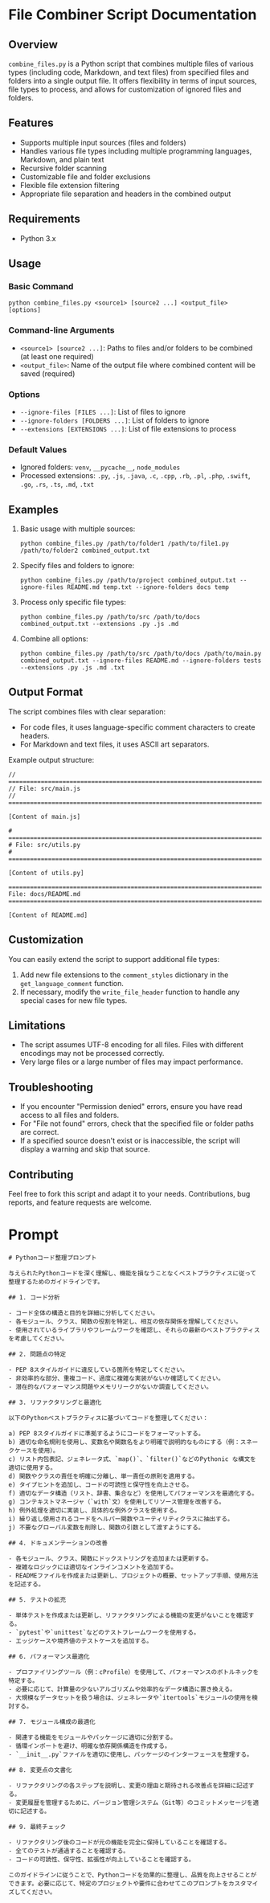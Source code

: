 # File Combiner Script Documentation

## Overview

`combine_files.py` is a Python script that combines multiple files of various types (including code, Markdown, and text files) from specified files and folders into a single output file. It offers flexibility in terms of input sources, file types to process, and allows for customization of ignored files and folders.

## Features

- Supports multiple input sources (files and folders)
- Handles various file types including multiple programming languages, Markdown, and plain text
- Recursive folder scanning
- Customizable file and folder exclusions
- Flexible file extension filtering
- Appropriate file separation and headers in the combined output

## Requirements

- Python 3.x

## Usage

### Basic Command

```
python combine_files.py <source1> [source2 ...] <output_file> [options]
```

### Command-line Arguments

- `<source1> [source2 ...]`: Paths to files and/or folders to be combined (at least one required)
- `<output_file>`: Name of the output file where combined content will be saved (required)

### Options

- `--ignore-files [FILES ...]`: List of files to ignore
- `--ignore-folders [FOLDERS ...]`: List of folders to ignore
- `--extensions [EXTENSIONS ...]`: List of file extensions to process

### Default Values

- Ignored folders: `venv`, `__pycache__`, `node_modules`
- Processed extensions: `.py`, `.js`, `.java`, `.c`, `.cpp`, `.rb`, `.pl`, `.php`, `.swift`, `.go`, `.rs`, `.ts`, `.md`, `.txt`

## Examples

1. Basic usage with multiple sources:
   ```
   python combine_files.py /path/to/folder1 /path/to/file1.py /path/to/folder2 combined_output.txt
   ```

2. Specify files and folders to ignore:
   ```
   python combine_files.py /path/to/project combined_output.txt --ignore-files README.md temp.txt --ignore-folders docs temp
   ```

3. Process only specific file types:
   ```
   python combine_files.py /path/to/src /path/to/docs combined_output.txt --extensions .py .js .md
   ```

4. Combine all options:
   ```
   python combine_files.py /path/to/src /path/to/docs /path/to/main.py combined_output.txt --ignore-files README.md --ignore-folders tests --extensions .py .js .md .txt
   ```

## Output Format

The script combines files with clear separation:

- For code files, it uses language-specific comment characters to create headers.
- For Markdown and text files, it uses ASCII art separators.

Example output structure:

```
// ============================================================================
// File: src/main.js
// ============================================================================

[Content of main.js]

# ============================================================================
# File: src/utils.py
# ============================================================================

[Content of utils.py]

================================================================================
File: docs/README.md
================================================================================

[Content of README.md]
```

## Customization

You can easily extend the script to support additional file types:

1. Add new file extensions to the `comment_styles` dictionary in the `get_language_comment` function.
2. If necessary, modify the `write_file_header` function to handle any special cases for new file types.

## Limitations

- The script assumes UTF-8 encoding for all files. Files with different encodings may not be processed correctly.
- Very large files or a large number of files may impact performance.

## Troubleshooting

- If you encounter "Permission denied" errors, ensure you have read access to all files and folders.
- For "File not found" errors, check that the specified file or folder paths are correct.
- If a specified source doesn't exist or is inaccessible, the script will display a warning and skip that source.

## Contributing

Feel free to fork this script and adapt it to your needs. Contributions, bug reports, and feature requests are welcome.


# Prompt

```
# Pythonコード整理プロンプト

与えられたPythonコードを深く理解し、機能を損なうことなくベストプラクティスに従って整理するためのガイドラインです。

## 1. コード分析

- コード全体の構造と目的を詳細に分析してください。
- 各モジュール、クラス、関数の役割を特定し、相互の依存関係を理解してください。
- 使用されているライブラリやフレームワークを確認し、それらの最新のベストプラクティスを考慮してください。

## 2. 問題点の特定

- PEP 8スタイルガイドに違反している箇所を特定してください。
- 非効率的な部分、重複コード、過度に複雑な実装がないか確認してください。
- 潜在的なパフォーマンス問題やメモリリークがないか調査してください。

## 3. リファクタリングと最適化

以下のPythonベストプラクティスに基づいてコードを整理してください：

a) PEP 8スタイルガイドに準拠するようにコードをフォーマットする。
b) 適切な命名規則を使用し、変数名や関数名をより明確で説明的なものにする（例：スネークケースを使用）。
c) リスト内包表記、ジェネレータ式、`map()`、`filter()`などのPythonic な構文を適切に使用する。
d) 関数やクラスの責任を明確に分離し、単一責任の原則を適用する。
e) タイプヒントを追加し、コードの可読性と保守性を向上させる。
f) 適切なデータ構造（リスト、辞書、集合など）を使用してパフォーマンスを最適化する。
g) コンテキストマネージャ（`with`文）を使用してリソース管理を改善する。
h) 例外処理を適切に実装し、具体的な例外クラスを使用する。
i) 繰り返し使用されるコードをヘルパー関数やユーティリティクラスに抽出する。
j) 不要なグローバル変数を削除し、関数の引数として渡すようにする。

## 4. ドキュメンテーションの改善

- 各モジュール、クラス、関数にドックストリングを追加または更新する。
- 複雑なロジックには適切なインラインコメントを追加する。
- READMEファイルを作成または更新し、プロジェクトの概要、セットアップ手順、使用方法を記述する。

## 5. テストの拡充

- 単体テストを作成または更新し、リファクタリングによる機能の変更がないことを確認する。
- `pytest`や`unittest`などのテストフレームワークを使用する。
- エッジケースや境界値のテストケースを追加する。

## 6. パフォーマンス最適化

- プロファイリングツール（例：cProfile）を使用して、パフォーマンスのボトルネックを特定する。
- 必要に応じて、計算量の少ないアルゴリズムや効率的なデータ構造に置き換える。
- 大規模なデータセットを扱う場合は、ジェネレータや`itertools`モジュールの使用を検討する。

## 7. モジュール構成の最適化

- 関連する機能をモジュールやパッケージに適切に分割する。
- 循環インポートを避け、明確な依存関係構造を作成する。
- `__init__.py`ファイルを適切に使用し、パッケージのインターフェースを整理する。

## 8. 変更点の文書化

- リファクタリングの各ステップを説明し、変更の理由と期待される改善点を詳細に記述する。
- 変更履歴を管理するために、バージョン管理システム（Git等）のコミットメッセージを適切に記述する。

## 9. 最終チェック

- リファクタリング後のコードが元の機能を完全に保持していることを確認する。
- 全てのテストが通過することを確認する。
- コードの可読性、保守性、拡張性が向上していることを確認する。

このガイドラインに従うことで、Pythonコードを効果的に整理し、品質を向上させることができます。必要に応じて、特定のプロジェクトや要件に合わせてこのプロンプトをカスタマイズしてください。
```